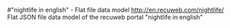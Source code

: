 #"nightlife in english" - Flat file data model
http://en.recuweb.com/nightlife/
Flat JSON file data model of the recuweb portal "nightlife in english"
